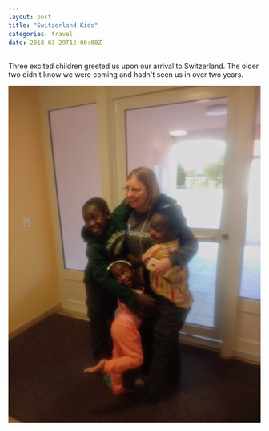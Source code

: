 ```yaml
---
layout: post
title: "Switzerland Kids"
categories: travel
date: 2018-03-29T12:00:00Z
---
```


Three excited children greeted us upon our arrival to Switzerland. The older two didn't know we were coming and hadn't seen us in over two years.

![World Vision Bangladesh](/assets/switzerland-kids.jpg)
